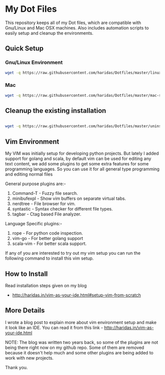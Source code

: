 # My Dot Files

This repository keeps all of my Dot files, which are compatible with Gnu/Linux
and Mac OSX machines. Also includes automation scripts to easily setup and cleanup
the environments.

## Quick Setup

### Gnu/Linux Environment

```bash
wget -q https://raw.githubusercontent.com/haridas/Dotfiles/master/linux-setup.sh -O - | bash

```

### Mac

```bash
wget -q https://raw.githubusercontent.com/haridas/Dotfiles/master/mac-setup.sh -O - | bash
```

## Cleanup the existing installation

```bash

wget -q https://raw.githubusercontent.com/haridas/Dotfiles/master/uninstall.sh -O - | bash

```

## Vim Environment

My VIM was initially setup for developing python projects. But lately I added 
support for golang and scala, by default vim can be used for editing any text
content, we add some plugins to get some extra features for some programming
languages.  So you can use it for all general type
programming and editing normal files

General purpose plugins are:-

1. Command-T    - Fuzzy file search.
2. minibufexpl  - Show vim buffers on separate virtual tabs.
3. nerdtree     - File browser for vim.
4. syntastic    - Syntax checker for different file types.
5. tagbar       - Ctag based File analyzer.

Language Specific plugins:-

1. rope - For python code inspection.
2. vim-go - For better golang support
3. scala-vim - For better scala support.

If any of you are interested to try out my vim setup you can run the following
command to install this vim setup.


## How to Install


Read installation steps given on my blog
- http://haridas.in/vim-as-your-ide.html#setup-vim-from-scratch


## More Details

I wrote a blog post to explain more about vim environment setup and make it look
like an IDE. You can read it from this link - http://haridas.in/vim-as-your-ide.html

NOTE: The blog was written two years back, so some of the plugins are not being
there right now on my github repo. Some of them are removed because it doesn't
help much and some other plugins are being added to work with new
projects.


Thank you.
